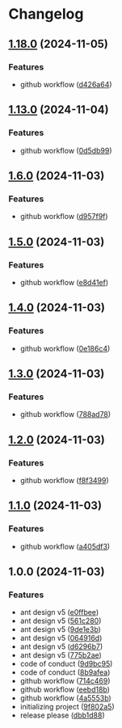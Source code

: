 # Changelog

## [1.18.0](https://github.com/Erdhiem-UI/ng-zorro-v5-experimental-view/compare/v1.17.0...v1.18.0) (2024-11-05)


### Features

* github workflow ([d426a64](https://github.com/Erdhiem-UI/ng-zorro-v5-experimental-view/commit/d426a64129b15db1bc35201474bd5f20d9dcf17b))

## [1.13.0](https://github.com/Erdhiem-UI/ng-zorro-v5-experimental-view/compare/v1.12.0...v1.13.0) (2024-11-04)


### Features

* github workflow ([0d5db99](https://github.com/Erdhiem-UI/ng-zorro-v5-experimental-view/commit/0d5db9950049be55252862bf964d5d4e143ad8b8))

## [1.6.0](https://github.com/Erdhiem-UI/ng-zorro-v5-experimental-view/compare/v1.5.0...v1.6.0) (2024-11-03)


### Features

* github workflow ([d957f9f](https://github.com/Erdhiem-UI/ng-zorro-v5-experimental-view/commit/d957f9fafafc729d83ba5fcdb36fdbcfa051a9c4))

## [1.5.0](https://github.com/Erdhiem-UI/ng-zorro-v5-experimental-view/compare/v1.4.0...v1.5.0) (2024-11-03)


### Features

* github workflow ([e8d41ef](https://github.com/Erdhiem-UI/ng-zorro-v5-experimental-view/commit/e8d41efe3ec65cafec3e6dbeca2f581a1d0d7432))

## [1.4.0](https://github.com/Erdhiem-UI/ng-zorro-v5-experimental-view/compare/v1.3.0...v1.4.0) (2024-11-03)


### Features

* github workflow ([0e186c4](https://github.com/Erdhiem-UI/ng-zorro-v5-experimental-view/commit/0e186c4abdb03130331401d49f38878763d9f6e5))

## [1.3.0](https://github.com/Erdhiem-UI/ng-zorro-v5-experimental-view/compare/v1.2.0...v1.3.0) (2024-11-03)


### Features

* github workflow ([788ad78](https://github.com/Erdhiem-UI/ng-zorro-v5-experimental-view/commit/788ad788be3415f7d485d0a914ee0c12276b7792))

## [1.2.0](https://github.com/Erdhiem-UI/ng-zorro-v5-experimental-view/compare/v1.1.0...v1.2.0) (2024-11-03)


### Features

* github workflow ([f8f3499](https://github.com/Erdhiem-UI/ng-zorro-v5-experimental-view/commit/f8f3499cfd6c0fec3881ab3460d2847a6325c4ad))

## [1.1.0](https://github.com/Erdhiem-UI/ng-zorro-v5-experimental-view/compare/v1.0.0...v1.1.0) (2024-11-03)


### Features

* github workflow ([a405df3](https://github.com/Erdhiem-UI/ng-zorro-v5-experimental-view/commit/a405df31030b8c66d55dfea35644048e4dfef56b))

## 1.0.0 (2024-11-03)


### Features

* ant design v5 ([e0ffbee](https://github.com/Erdhiem-UI/ng-zorro-v5-experimental-view/commit/e0ffbeebaf70de4a6f2d00464971edcd42d0747d))
* ant design v5 ([561c280](https://github.com/Erdhiem-UI/ng-zorro-v5-experimental-view/commit/561c280ab99b7cac5c217a90421944c49b15af88))
* ant design v5 ([9de1e3b](https://github.com/Erdhiem-UI/ng-zorro-v5-experimental-view/commit/9de1e3ba4949b3fbb28e905cb53bc5829984722b))
* ant design v5 ([064916d](https://github.com/Erdhiem-UI/ng-zorro-v5-experimental-view/commit/064916d010bcf1333362299695a68553c061dfd4))
* ant design v5 ([d6296b7](https://github.com/Erdhiem-UI/ng-zorro-v5-experimental-view/commit/d6296b7fd894eff3a247f0c2ad3ab41cc07e9644))
* ant design v5 ([775b2ae](https://github.com/Erdhiem-UI/ng-zorro-v5-experimental-view/commit/775b2aebdeae2d44c787286d16b1db96bec95734))
* code of conduct ([9d9bc95](https://github.com/Erdhiem-UI/ng-zorro-v5-experimental-view/commit/9d9bc956d56343d4350ca58d6e0004242774cfdf))
* code of conduct ([8b9afea](https://github.com/Erdhiem-UI/ng-zorro-v5-experimental-view/commit/8b9afea1523301ef3ebcb4b4f67aa596db718bb4))
* github workflow ([714c469](https://github.com/Erdhiem-UI/ng-zorro-v5-experimental-view/commit/714c469e066ea587ae0a083ab3433ec407f96823))
* github workflow ([eebd18b](https://github.com/Erdhiem-UI/ng-zorro-v5-experimental-view/commit/eebd18b46a2c2665ea53de553e419d51fd427a02))
* github workflow ([4a5553b](https://github.com/Erdhiem-UI/ng-zorro-v5-experimental-view/commit/4a5553bfa00a64761213ac64eedf5ab38bd913ca))
* initializing project ([9f802a5](https://github.com/Erdhiem-UI/ng-zorro-v5-experimental-view/commit/9f802a56999d4a84f1857d26dbf2c43325863ae5))
* release please ([dbb1d88](https://github.com/Erdhiem-UI/ng-zorro-v5-experimental-view/commit/dbb1d88227eb41342b89eb9e2f5ec97bd4b77eb1))
